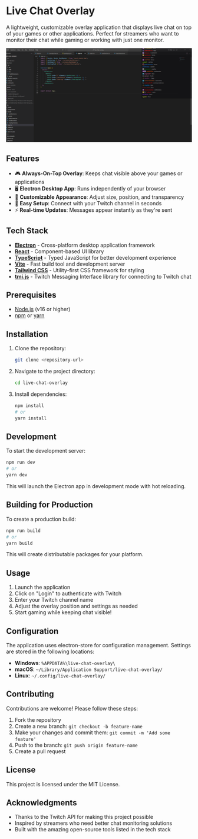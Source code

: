 # Live Chat Overlay

A lightweight, customizable overlay application that displays live chat on top of your games or other applications. Perfect for streamers who want to monitor their chat while gaming or working with just one monitor.

![Project Preview](./public/preview.png)

## Features

- 🎮 **Always-On-Top Overlay**: Keeps chat visible above your games or applications
- 🖥️ **Electron Desktop App**: Runs independently of your browser
- 🎨 **Customizable Appearance**: Adjust size, position, and transparency
- 🔧 **Easy Setup**: Connect with your Twitch channel in seconds
- ⚡ **Real-time Updates**: Messages appear instantly as they're sent

## Tech Stack

- **[Electron](https://www.electronjs.org/)** - Cross-platform desktop application framework
- **[React](https://reactjs.org/)** - Component-based UI library
- **[TypeScript](https://www.typescriptlang.org/)** - Typed JavaScript for better development experience
- **[Vite](https://vitejs.dev/)** - Fast build tool and development server
- **[Tailwind CSS](https://tailwindcss.com/)** - Utility-first CSS framework for styling
- **[tmi.js](https://tmijs.com/)** - Twitch Messaging Interface library for connecting to Twitch chat

## Prerequisites

- [Node.js](https://nodejs.org/) (v16 or higher)
- [npm](https://www.npmjs.com/) or [yarn](https://yarnpkg.com/)

## Installation

1. Clone the repository:
   ```bash
   git clone <repository-url>
   ```

2. Navigate to the project directory:
   ```bash
   cd live-chat-overlay
   ```

3. Install dependencies:
   ```bash
   npm install
   # or
   yarn install
   ```

## Development

To start the development server:

```bash
npm run dev
# or
yarn dev
```

This will launch the Electron app in development mode with hot reloading.

## Building for Production

To create a production build:

```bash
npm run build
# or
yarn build
```

This will create distributable packages for your platform.

## Usage

1. Launch the application
2. Click on "Login" to authenticate with Twitch
3. Enter your Twitch channel name
4. Adjust the overlay position and settings as needed
5. Start gaming while keeping chat visible!

## Configuration

The application uses electron-store for configuration management. Settings are stored in the following locations:

- **Windows**: `%APPDATA%\live-chat-overlay\`
- **macOS**: `~/Library/Application Support/live-chat-overlay/`
- **Linux**: `~/.config/live-chat-overlay/`

## Contributing

Contributions are welcome! Please follow these steps:

1. Fork the repository
2. Create a new branch: `git checkout -b feature-name`
3. Make your changes and commit them: `git commit -m 'Add some feature'`
4. Push to the branch: `git push origin feature-name`
5. Create a pull request

## License

This project is licensed under the MIT License.

## Acknowledgments

- Thanks to the Twitch API for making this project possible
- Inspired by streamers who need better chat monitoring solutions
- Built with the amazing open-source tools listed in the tech stack